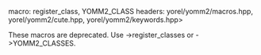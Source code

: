 macro: register_class, YOMM2_CLASS
headers: yorel/yomm2/macros.hpp, yorel/yomm2/cute.hpp, yorel/yomm2/keywords.hpp>

These macros are deprecated. Use ->register_classes or ->YOMM2_CLASSES.
